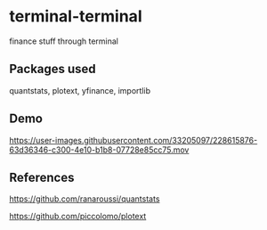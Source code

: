 # terminal-terminal
finance stuff through terminal

## Packages used

quantstats, plotext, yfinance, importlib

## Demo

https://user-images.githubusercontent.com/33205097/228615876-63d36346-c300-4e10-b1b8-07728e85cc75.mov


## References

<https://github.com/ranaroussi/quantstats>

<https://github.com/piccolomo/plotext> 
